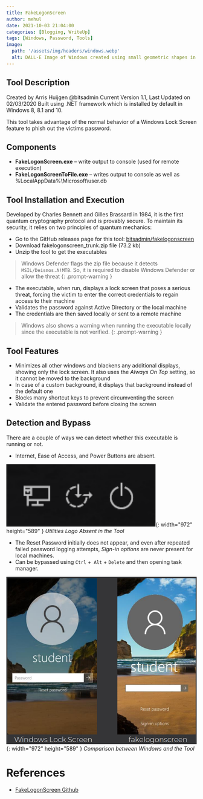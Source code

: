 ```yaml
---
title: FakeLogonScreen
author: mehul
date: 2021-10-03 21:04:00
categories: [Blogging, WriteUp]
tags: [Windows, Password, Tools]
image:
  path: '/assets/img/headers/windows.webp'
  alt: DALL-E Image of Windows created using small geometric shapes in a monochrome design on a black background.
---
```


## Tool Description

Created by Arris Huijgen @bitsadmin
Current Version 1.1, Last Updated on 02/03/2020
Built using .NET framework which is installed by default in Windows 8, 8.1 and 10.

This tool takes advantage of the normal behavior of a Windows Lock Screen feature to phish out the victims password.

## Components

- **FakeLogonScreen.exe** – write output to console (used for remote execution)
- **FakeLogonScreenToFile.exe** – writes output to console as well as %LocalAppData%\Microsoft\user.db

## Tool Installation and Execution

Developed by Charles Bennett and Gilles Brassard in 1984, it is the first quantum cryptography protocol and is provably secure. To maintain its security, it relies on two principles of quantum mechanics:

- Go to the GitHub releases page for this tool: [bitsadmin/fakelogonscreen](https://github.com/bitsadmin/fakelogonscreen/releases)
- Download fakelogonscreen_trunk.zip file (73.2 kb)
- Unzip the tool to get the executables
> Windows Defender flags the zip file because it detects ``MSIL/Deismos.A!MTB``. So, it is required to disable Windows Defender or allow the threat
{: .prompt-warning }

- The executable, when run, displays a lock screen that poses a serious threat, forcing the victim to enter the correct credentials to regain access to their machine
- Validates the password against Active Directory or the local machine
- The credentials are then saved locally or sent to a remote machine
> Windows also shows a warning when running the executable locally since the executable is not verified.
{: .prompt-warning }

## Tool Features

- Minimizes all other windows and blackens any additional displays, showing only the lock screen. It also uses the *Always On Top* setting, so it cannot be moved to the background
- In case of a custom background, it displays that background instead of the default one
- Blocks many shortcut keys to prevent circumventing the screen
- Validate the entered password before closing the screen

## Detection and Bypass

There are a couple of ways we can detect whether this executable is running or not.

- Internet, Ease of Access, and Power Buttons are absent.

![Utilities Logos](/assets/img/posts/FLS-1.png){: width="972" height="589" } *Utilities Logo Absent in the Tool*

- The Reset Password initially does not appear, and even after repeated failed password logging attempts, *Sign-in options* are never present for local machines.
- Can be bypassed using ``Ctrl`` +`` Alt`` + ``Delete`` and then opening task manager.

![Comparison between Windows and the Tool](/assets/img/posts/FLS-2.png){: width="972" height="589" } *Comparison between Windows and the Tool*


# References

- [FakeLogonScreen Github](https://github.com/bitsadmin/fakelogonscreen)
